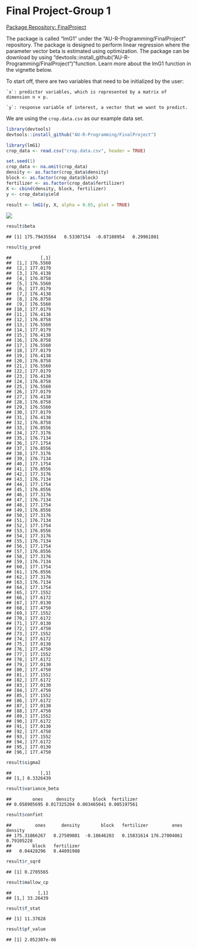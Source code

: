 
# Final Project-Group 1

[Package Repository:
FinalProject](https://github.com/AU-R-Programming/FinalProject)

The package is called “lmG1” under the “AU-R-Programming/FinalProject”
repository. The package is designed to perform linear regression where
the parameter vector beta is estimated using optimization. The package
can be download by using
“devtools::install\_github(”AU-R-Programming/FinalProject“)”function.
Learn more about the lmG1 function in the vignette below.

To start off, there are two variables that need to be initialized by the
user:

    `x`: predictor variables, which is represented by a matrix of dimension n × p.

    `y`: response variable of interest, a vector that we want to predict.

We are using the `crop.data.csv` as our example data set.

``` r
library(devtools)
devtools::install_github("AU-R-Programming/FinalProject")

library(lmG1)
crop_data <- read.csv("crop.data.csv", header = TRUE)

set.seed(1)
crop_data <- na.omit(crop_data)
density <- as.factor(crop_data$density)
block <- as.factor(crop_data$block)
fertilizer <- as.factor(crop_data$fertilizer)
X <- cbind(density, block, fertilizer)
y <- crop_data$yield
```

``` r
result <- lmG1(y, X, alpha = 0.05, plot = TRUE)
```

![](README_files/figure-gfm/linear_regression_plots-1.png)<!-- -->

``` r
result$beta
```

    ## [1] 175.79435564   0.53307154  -0.07108954   0.29961801

``` r
result$y_pred
```

    ##           [,1]
    ##  [1,] 176.5560
    ##  [2,] 177.0179
    ##  [3,] 176.4138
    ##  [4,] 176.8758
    ##  [5,] 176.5560
    ##  [6,] 177.0179
    ##  [7,] 176.4138
    ##  [8,] 176.8758
    ##  [9,] 176.5560
    ## [10,] 177.0179
    ## [11,] 176.4138
    ## [12,] 176.8758
    ## [13,] 176.5560
    ## [14,] 177.0179
    ## [15,] 176.4138
    ## [16,] 176.8758
    ## [17,] 176.5560
    ## [18,] 177.0179
    ## [19,] 176.4138
    ## [20,] 176.8758
    ## [21,] 176.5560
    ## [22,] 177.0179
    ## [23,] 176.4138
    ## [24,] 176.8758
    ## [25,] 176.5560
    ## [26,] 177.0179
    ## [27,] 176.4138
    ## [28,] 176.8758
    ## [29,] 176.5560
    ## [30,] 177.0179
    ## [31,] 176.4138
    ## [32,] 176.8758
    ## [33,] 176.8556
    ## [34,] 177.3176
    ## [35,] 176.7134
    ## [36,] 177.1754
    ## [37,] 176.8556
    ## [38,] 177.3176
    ## [39,] 176.7134
    ## [40,] 177.1754
    ## [41,] 176.8556
    ## [42,] 177.3176
    ## [43,] 176.7134
    ## [44,] 177.1754
    ## [45,] 176.8556
    ## [46,] 177.3176
    ## [47,] 176.7134
    ## [48,] 177.1754
    ## [49,] 176.8556
    ## [50,] 177.3176
    ## [51,] 176.7134
    ## [52,] 177.1754
    ## [53,] 176.8556
    ## [54,] 177.3176
    ## [55,] 176.7134
    ## [56,] 177.1754
    ## [57,] 176.8556
    ## [58,] 177.3176
    ## [59,] 176.7134
    ## [60,] 177.1754
    ## [61,] 176.8556
    ## [62,] 177.3176
    ## [63,] 176.7134
    ## [64,] 177.1754
    ## [65,] 177.1552
    ## [66,] 177.6172
    ## [67,] 177.0130
    ## [68,] 177.4750
    ## [69,] 177.1552
    ## [70,] 177.6172
    ## [71,] 177.0130
    ## [72,] 177.4750
    ## [73,] 177.1552
    ## [74,] 177.6172
    ## [75,] 177.0130
    ## [76,] 177.4750
    ## [77,] 177.1552
    ## [78,] 177.6172
    ## [79,] 177.0130
    ## [80,] 177.4750
    ## [81,] 177.1552
    ## [82,] 177.6172
    ## [83,] 177.0130
    ## [84,] 177.4750
    ## [85,] 177.1552
    ## [86,] 177.6172
    ## [87,] 177.0130
    ## [88,] 177.4750
    ## [89,] 177.1552
    ## [90,] 177.6172
    ## [91,] 177.0130
    ## [92,] 177.4750
    ## [93,] 177.1552
    ## [94,] 177.6172
    ## [95,] 177.0130
    ## [96,] 177.4750

``` r
result$sigma2
```

    ##           [,1]
    ## [1,] 0.3326439

``` r
result$variance_beta
```

    ##        ones     density       block  fertilizer 
    ## 0.058905695 0.017325204 0.003465041 0.005197561

``` r
result$confint
```

    ##         ones      density        block   fertilizer         ones      density 
    ## 175.31866267   0.27509081  -0.18646203   0.15831614 176.27004861   0.79105228 
    ##        block   fertilizer 
    ##   0.04428296   0.44091988

``` r
result$r_sqrd
```

    ## [1] 0.2705565

``` r
result$mallow_cp
```

    ##          [,1]
    ## [1,] 33.26439

``` r
result$f_stat
```

    ## [1] 11.37628

``` r
result$pf_value
```

    ## [1] 2.052307e-06
